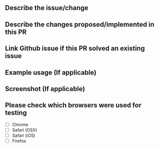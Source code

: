 ## Describe the issue/change

## Describe the changes proposed/implemented in this PR

## Link Github issue if this PR solved an existing issue

## Example usage (If applicable)

## Screenshot (If applicable)

## Please check which browsers were used for testing

- [ ] Chrome
- [ ] Safari (OSX)
- [ ] Safari (iOS)
- [ ] Firefox
